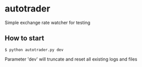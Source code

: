 # autotrader
Simple exchange rate watcher for testing

## How to start
`$ python autotrader.py dev`

Parameter 'dev' will truncate and reset all existing logs and files
